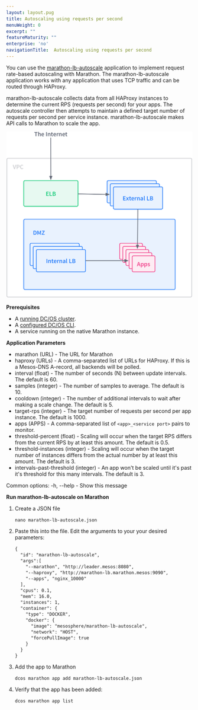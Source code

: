 ```yaml
---
layout: layout.pug
title: Autoscaling using requests per second
menuWeight: 0
excerpt: ""
featureMaturity: ""
enterprise: 'no'
navigationTitle:  Autoscaling using requests per second
---
```


<!-- This source repo for this topic is https://github.com/dcos/dcos-docs -->


You can use the [marathon-lb-autoscale][1] application to implement request rate-based autoscaling with Marathon. The marathon-lb-autoscale application works with any application that uses TCP traffic and can be routed through HAProxy.

marathon-lb-autoscale collects data from all HAProxy instances to determine the current RPS (requests per second) for your apps. The autoscale controller then attempts to maintain a defined target number of requests per second per service instance. marathon-lb-autoscale makes API calls to Marathon to scale the app.

![marathon-lb-autoscale-1.png](../img/marathon-lb-autoscale-1.png)

**Prerequisites**

*   A [running DC/OS cluster][2].
*   A [configured DC/OS CLI][3].
*   A service running on the native Marathon instance.

**Application Parameters**

*   marathon (URL) - The URL for Marathon
*   haproxy (URLs) - A comma-separated list of URLs for HAProxy. If this is a Mesos-DNS A-record, all backends will be polled.
*   interval (float) - The number of seconds (N) between update intervals. The default is 60.
*   samples (integer) - The number of samples to average. The default is 10.
*   cooldown (integer) - The number of additional intervals to wait after making a scale change. The default is 5.
*   target-rps (integer) - The target number of requests per second per app instance. The default is 1000.
*   apps (APPS) - A comma-separated list of `<app>_<service port>` pairs to monitor.
*   threshold-percent (float) - Scaling will occur when the target RPS differs from the current RPS by at least this amount. The default is 0.5.
*   threshold-instances (integer) - Scaling will occur when the target number of instances differs from the actual number by at least this amount. The default is 3.
*   intervals-past-threshold (integer) - An app won't be scaled until it's past it's threshold for this many intervals. The default is 3.

Common options: -h, --help - Show this message

**Run marathon-lb-autoscale on Marathon**

1.  Create a JSON file

        nano marathon-lb-autoscale.json

2.  Paste this into the file. Edit the arguments to your your desired parameters:

        {
          "id": "marathon-lb-autoscale",
          "args":[
            "--marathon", "http://leader.mesos:8080",
            "--haproxy", "http://marathon-lb.marathon.mesos:9090",
            "--apps", "nginx_10000"
          ],
          "cpus": 0.1,
          "mem": 16.0,
          "instances": 1,
          "container": {
            "type": "DOCKER",
            "docker": {
              "image": "mesosphere/marathon-lb-autoscale",
              "network": "HOST",
              "forcePullImage": true
            }
          }
        }

3.  Add the app to Marathon

        dcos marathon app add marathon-lb-autoscale.json

4.  Verify that the app has been added:

        dcos marathon app list

 [1]: https://github.com/mesosphere/marathon-lb-autoscale
 [2]: /docs/1.7/administration/installing/
 [3]: /docs/1.7/usage/cli/install/
